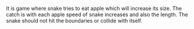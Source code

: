 It is game where snake tries to eat apple which will increase its size. The catch is with each apple speed of snake increases and also the length. The snake should not hit the boundaries or collide with itself.
